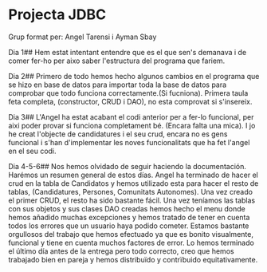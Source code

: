# Projecta JDBC
Grup format per: Angel Tarensi i Ayman Sbay

Dia 1##
Hem estat intentant entendre que es el que sen's demanava i de comer fer-ho per aixo saber l'estructura del programa que fariem.

Dia 2##
Primero de todo hemos hecho algunos cambios en el programa que se hizo en base de datos para importar toda la base de datos para comprobar que todo funciona correctamente.(Si fucniona).
Primera taula feta completa, (constructor, CRUD i DAO), no esta comprovat si s'insereix.

Dia 3##
L'Angel ha estat acabant el codi anterior per a fer-lo funcional, per aixi poder provar si funciona completament bé. (Encara falta una mica). I jo he creat 
l'objecte de candidatures i el seu crud, encara no es gens funcional i s'han d'implementar les noves funcionalitats que ha fet l'angel en el seu codi.

Dia 4-5-6##
Nos hemos olvidado de seguir haciendo la documentación. Harémos un resumen general de estos días.
Angel ha terminado de hacer el crud en la tabla de Candidatos y hemos utilizado esta para hacer el resto de tablas, (Candidatures, Persones, Comunitats Autonomes). Una vez creado el primer CRUD, 
el resto ha sido bastante fácil.
Una vez teníamos las tablas con sus objetos y sus clases DAO creadas hemos hecho el menu donde hemos añadido muchas excepciones y hemos tratado de tener en cuenta todos los errores que un usuario haya
podido cometer.
Estamos bastante orgullosos del trabajo que hemos efectuado ya que es bonito visualmente, funcional y tiene en cuenta muchos factores de error.
Lo hemos terminado el último día antes de la entrega pero todo correcto, creo que hemos trabajado bien en pareja y hemos distribuïdo y contrïbuido equitativamente.
